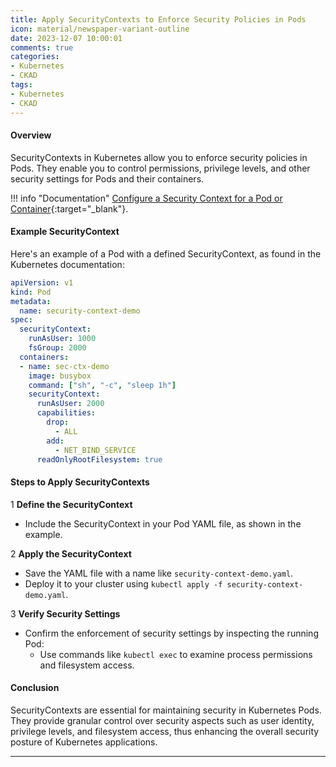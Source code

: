 ```yaml
---
title: Apply SecurityContexts to Enforce Security Policies in Pods
icon: material/newspaper-variant-outline
date: 2023-12-07 10:00:01
comments: true
categories:
- Kubernetes
- CKAD
tags:
- Kubernetes
- CKAD
---
```


#### Overview

SecurityContexts in Kubernetes allow you to enforce security policies in Pods. They enable you to control permissions, privilege levels, and other security settings for Pods and their containers.

!!! info "Documentation"
    [Configure a Security Context for a Pod or Container](https://kubernetes.io/docs/tasks/configure-pod-container/security-context/){:target="_blank"}.

#### Example SecurityContext

Here's an example of a Pod with a defined SecurityContext, as found in the Kubernetes documentation:

```yaml
apiVersion: v1
kind: Pod
metadata:
  name: security-context-demo
spec:
  securityContext:
    runAsUser: 1000
    fsGroup: 2000
  containers:
  - name: sec-ctx-demo
    image: busybox
    command: ["sh", "-c", "sleep 1h"]
    securityContext:
      runAsUser: 2000
      capabilities:
        drop:
          - ALL
        add:
          - NET_BIND_SERVICE
      readOnlyRootFilesystem: true
```

#### Steps to Apply SecurityContexts

1 **Define the SecurityContext**

- Include the SecurityContext in your Pod YAML file, as shown in the example.

2 **Apply the SecurityContext**

- Save the YAML file with a name like `security-context-demo.yaml`.
- Deploy it to your cluster using `kubectl apply -f security-context-demo.yaml`.

3 **Verify Security Settings**

- Confirm the enforcement of security settings by inspecting the running Pod:
  - Use commands like `kubectl exec` to examine process permissions and filesystem access.

#### Conclusion

SecurityContexts are essential for maintaining security in Kubernetes Pods. They provide granular control over security aspects such as user identity, privilege levels, and filesystem access, thus enhancing the overall security posture of Kubernetes applications.

---
